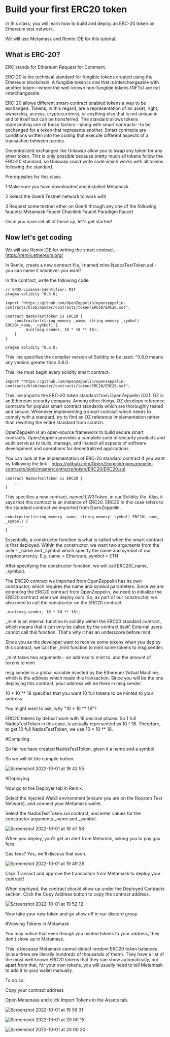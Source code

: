 # Build your first ERC20 token

In this class, you will learn how to build and deploy an ERC-20 token on Ethereum test network.

We will use Metamask and Remix IDE for this tutorial.

## What is ERC-20?

ERC stands for Ethereum Request for Comment.

ERC-20 is the technical standard for fungible tokens created using the Ethereum blockchain. A fungible token is one that is interchangeable with another token—where the well-known non-fungible tokens (NFTs) are not interchangeable.

ERC-20 allows different smart-contract enabled tokens a way to be exchanged. Tokens, in this regard, are a representation of an asset, right, ownership, access, cryptocurrency, or anything else that is not unique in and of itself but can be transferred. The standard allows tokens representing one of these factors—along with smart contracts—to be exchanged for a token that represents another. Smart contracts are conditions written into the coding that execute different aspects of a transaction between parties.

Decentralized exchanges like Uniswap allow you to swap any token for any other token. This is only possible because pretty much all tokens follow the ERC-20 standard, so Uniswap could write code which works with all tokens following the standard.

Prerequisites for this class.

1 Make sure you have downloaded and installed Metamask.

2 Select the Goerli Testnet network to work with

3 Request some testnet ether on Goerli through any one of the following faucets:
Metamask Faucet
Chainlink Faucet
Paradigm Faucet

Once you have set all of these up, let's get started!

## Now let's get coding

We will use Remix IDE for writing the smart contract. - https://remix.ethereum.org/

In Remix, create a new contract file, I named mine NadosTestToken.sol - you can name it whatever you want!

In the contract, write the following code:

``` 
// SPDX-License-Identifier: MIT
pragma solidity ^0.8.0;

import "https://github.com/OpenZeppelin/openzeppelin-contracts/blob/master/contracts/token/ERC20/ERC20.sol";

contract NadosTestToken is ERC20 {
    constructor(string memory _name, string memory _symbol) ERC20(_name, _symbol) {
        _mint(msg.sender, 10 * 10 ** 18);
    }
}
```

```
pragma solidity ^0.8.0;
```
This line specifies the compiler version of Solidity to be used. ^0.8.0 means any version greater than 0.8.0. 

This line must begin every solidity smart contract.

```
import "https://github.com/OpenZeppelin/openzeppelin-contracts/blob/master/contracts/token/ERC20/ERC20.sol";
```

This line imports the ERC-20 token standard from OpenZeppelin (OZ). OZ is an Ethereum security company. Among other things, OZ develops reference contracts for popular smart contract standards which are thoroughly tested and secure. Whenever implementing a smart contract which needs to comply with a standard, try to find an OZ reference implementation rather than rewriting the entire standard from scratch.

OpenZeppelin is an open-source framework to build secure smart contracts. OpenZeppelin provides a complete suite of security products and audit services to build, manage, and inspect all aspects of software development and operations for decentralized applications.

You can look at the implementation of ERC-20 standard contract if you want by following the link - https://github.com/OpenZeppelin/openzeppelin-contracts/blob/master/contracts/token/ERC20/ERC20.sol


```
contract NadosTestToken is ERC20 {
    ...
}
```

This specifies a new contract, named LW3Token, in our Solidity file. Also, it says that this contract is an instance of ERC20. ERC20 in this case refers to the standard contract we imported from OpenZeppelin.

```
constructor(string memory _name, string memory _symbol) ERC20(_name, _symbol) {
     ...
}
```

Essentially, a constructor function is what is called when the smart contract is first deployed. Within the constructor, we want two arguments from the user - _name and _symbol which specify the name and symbol of our cryptocurrency. E.g. name = Ethereum, symbol = ETH.

After specifying the constructor function, we will call ERC20(_name, _symbol).

The ERC20 contract we imported from OpenZeppelin has its own constructor, which requires the name and symbol parameters. Since we are extending the ERC20 contract from OpenZeppelin, we need to initialize the ERC20 contract when we deploy ours. So, as part of our constructor, we also need to call the constructor on the ERC20 contract.

```
_mint(msg.sender, 10 * 10 ** 18);
```

_mint is an internal function in solidity within the ERC20 standard contract, which means that it can only be called by the contract itself. External users cannot call this function. That's why it has an underscore before mint.

Since you as the developer want to receive some tokens when you deploy this contract, we call the _mint function to mint some tokens to msg.sender.

_mint takes two arguments - an address to mint to, and the amount of tokens to mint

msg.sender is a global variable injected by the Ethereum Virtual Machine, which is the address which made this transaction. Since you will be the one deploying this contract, your address will be there in msg.sender.

10 * 10 ** 18 specifies that you want 10 full tokens to be minted to your address.


You might want to ask, why "10 * 10 ** 18"?

ERC20 tokens by default work with 18 decimal places. So 1 full NadosTestToken in this case, is actually represented as 10 ^ 18. Therefore, to get 10 full NadosTestToken, we use 10 * 10 ** 18.


#Compiling

So far, we have created NadosTestToken, given it a name and a symbol.

So we will hit the compile button:

![Screenshot 2022-10-01 at 19 42 55](https://user-images.githubusercontent.com/114804772/193424053-3c70aab9-d2cb-45e0-a8b1-19a66d5eeaed.png)

#Deploying

Now go to the Deployer tab in Remix.

Select the Injected Web3 environment (ensure you are on the Ropsten Test Network), and connect your Metamask wallet.

Select the NadosTestToken.sol contract, and enter values for the constructor arguments _name and _symbol.

![Screenshot 2022-10-01 at 19 47 58](https://user-images.githubusercontent.com/114804772/193424213-ab7bbbbe-398e-4296-b762-c30dd2d307c5.png)

When you deploy, you'll get an alert from Metamsk, asking you to pay gas fees.

Gas fees? Yes, we'll discuss that soon.

![Screenshot 2022-10-01 at 19 49 29](https://user-images.githubusercontent.com/114804772/193424265-07f49358-0f84-42cb-ade8-4bbc0de20936.png)

Click Transact and approve the transaction from Metamask to deploy your contract!

When deployed, the contract should show up under the Deployed Contracts section. Click the Copy Address button to copy the contract address.

![Screenshot 2022-10-01 at 19 52 12](https://user-images.githubusercontent.com/114804772/193424349-a7bd6993-95bf-46d5-a8cb-738600da6b76.png)

Now take your new token and go show off in our discord group


#Viewing Tokens in Metamask

You may notice that even though you minted tokens to your address, they don't show up in Metamask.

This is because Metamask cannot detect random ERC20 token balances (since there are literally hundreds of thousands of them). They have a list of the most well known ERC20 tokens that they can show automatically, but apart from that, for your own tokens, you will usually need to tell Metamask to add it to your wallet manually.

To do so:

Copy your contract address

Open Metamask and click Import Tokens in the Assets tab.

![Screenshot 2022-10-01 at 19 59 31](https://user-images.githubusercontent.com/114804772/193424654-c3667dd5-efc4-4d29-9080-a67885bba9e0.png)

![Screenshot 2022-10-01 at 20 00 15](https://user-images.githubusercontent.com/114804772/193424660-c152ef5a-3714-4314-a0d2-09e6c13e8f28.png)

![Screenshot 2022-10-01 at 20 00 30](https://user-images.githubusercontent.com/114804772/193424668-cd335623-6dd4-440a-ad72-bac4d25fc459.png)








